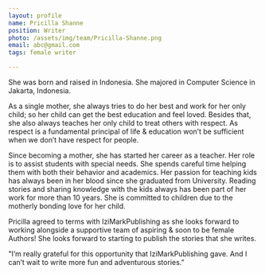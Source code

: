 ```yaml
---
layout: profile
name: Pricilla Shanne
position: Writer
photo: /assets/img/team/Pricilla-Shanne.png
email: abc@gmail.com
tags: female writer

---
```

She was born and raised in Indonesia. She majored in Computer Science in Jakarta, Indonesia.

As a single mother, she always tries to do her best and work for her only child; so her child can get the best education and feel loved. Besides that, she also always teaches her only child to treat others with respect. As respect is a fundamental principal of life & education won’t be sufficient when we don’t have respect for people.

Since becoming a mother, she has started her career as a teacher. Her role is to assist students with special needs. She spends careful time helping them with both their behavior and academics. Her passion for teaching kids has always been in her blood since she graduated from University. Reading stories and sharing knowledge with the kids always has been part of her work for more than 10 years. She is committed to children due to the motherly bonding love for her child.

Pricilla agreed to terms with IziMarkPublishing as she looks forward to working alongside a supportive team of aspiring & soon to be female Authors! She looks forward to starting to publish the stories that she writes.

"I’m really grateful for this opportunity that IziMarkPublishing gave. And I can’t wait to write more fun and adventurous stories.”
